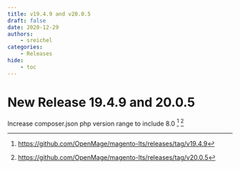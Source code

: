 ```yaml
---
title: v19.4.9 and v20.0.5
draft: false
date: 2020-12-29
authors:
    - sreichel
categories:
    - Releases
hide:
    - toc
---
```


# New Release 19.4.9 and 20.0.5

Increase composer.json php version range to include 8.0 [^1] [^2]

<!-- more -->

[^1]: https://github.com/OpenMage/magento-lts/releases/tag/v19.4.9
[^2]: https://github.com/OpenMage/magento-lts/releases/tag/v20.0.5
